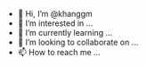 - 👋 Hi, I’m @khanggm
- 👀 I’m interested in ...
- 🌱 I’m currently learning ...
- 💞️ I’m looking to collaborate on ...
- 📫 How to reach me ...

<!---
khanggm/khanggm is a ✨ special ✨ repository because its `README.md` (this file) appears on your GitHub profile.
You can click the Preview link to take a look at your changes.
--->
